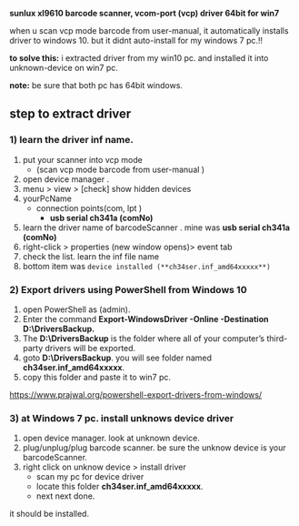 **sunlux xl9610 barcode scanner, vcom-port (vcp) driver 64bit for win7**

when u scan vcp mode barcode from user-manual, it automatically installs driver to windows 10.
but it didnt auto-install for my windows 7 pc.!!

**to solve this:**
i extracted driver from my win10 pc.
and installed it into unknown-device on win7 pc.

**note:** be sure that both pc has 64bit windows.

## step to extract driver
### 1) learn the driver inf name.
1)  put your scanner into vcp mode
    * (scan vcp mode barcode from user-manual )
2) open  device manager .
3) menu > view > [check] show hidden devices
4) yourPcName
   * connection points(com, lpt )
      * **usb serial ch341a (comNo)**
5) learn the driver name of barcodeScanner .  mine was  **usb serial ch341a (comNo)**
6) right-click > properties  (new window opens)> event tab
7)  check the list. learn the inf file name
8)  bottom item was `device installed (**ch34ser.inf_amd64xxxxx**)`

### 2) Export drivers using PowerShell from Windows 10
1) open PowerShell as (admin).
2) Enter the command **Export-WindowsDriver -Online -Destination D:\DriversBackup.** 
3) The **D:\DriversBackup** is the folder where all of your computer’s third-party drivers will be exported.
4) goto **D:\DriversBackup**.  you will see folder named **ch34ser.inf_amd64xxxxx**.
5) copy this folder and paste it to win7 pc.

https://www.prajwal.org/powershell-export-drivers-from-windows/

### 3) at Windows 7 pc. install unknows device driver 
1) open device manager. look at unknown device.
2) plug/unplug/plug barcode scanner.  be sure  the unknow device is your barcodeScanner.
3) right click on unknow device > install driver
   * scan my pc for device driver
   * locate this folder **ch34ser.inf_amd64xxxxx**.
   *  next next done.
  
it should be installed.


